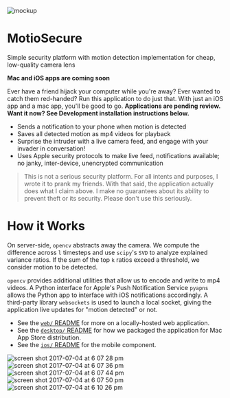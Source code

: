 ![mockup](https://user-images.githubusercontent.com/2068077/27844312-bb4019f4-60d4-11e7-95b6-11abaac2690f.png)


# MotioSecure
Simple security platform with motion detection implementation for cheap, low-quality camera lens

**Mac and iOS apps are coming soon**

Ever have a friend hijack your computer while you're away? Ever wanted to catch them red-handed? Run this application to do just that. With just an iOS app and a mac app, you'll be good to go. **Applications are pending review. Want it now? See Development installation instructions below.**

- Sends a notification to your phone when motion is detected
- Saves all detected motion as mp4 videos for playback
- Surprise the intruder with a live camera feed, and engage with your invader in conversation!
- Uses Apple security protocols to make live feed, notifications available; no janky, inter-device, unencrypted communication

> This is not a serious security platform. For all intents and purposes, I wrote it to prank my friends. With that said, the application actually does what I claim above. I make no guarantees about its ability to prevent theft or its security. Please don't use this seriously.

# How it Works

On server-side, `opencv` abstracts away the camera. We compute the difference across `l` timesteps and use `scipy`'s `SVD` to analyze explained variance ratios. If the sum of the top `k` ratios exceed a threshold, we consider motion to be detected.

`opencv` provides additional utilities that allow us to encode and write to mp4 videos. A Python interface for Apple's Push Notification Service `pyapns` allows the Python app to interface with iOS notifications accordingly. A third-party library `websockets` is used to launch a local socket, giving the application live updates for "motion detected" or not.

- See the [`web/` README](http://github.com/alvinwan/motiosecure/tree/master/web) for more on a locally-hosted web application.
- See the [`desktop/` README](http://github.com/alvinwan/motiosecure/tree/master/desktop) for how we packaged the application for Mac App Store distribution.
- See the [`ios/` README](http://github.com/alvinwan/motiosecure/tree/master/ios) for the mobile component.

![screen shot 2017-07-04 at 6 07 28 pm](https://user-images.githubusercontent.com/2068077/27845420-35d9e348-60e4-11e7-98b8-678f87ad2a74.png)
![screen shot 2017-07-04 at 6 07 36 pm](https://user-images.githubusercontent.com/2068077/27845417-35d66a7e-60e4-11e7-9786-e3e0be2dc05e.png)
![screen shot 2017-07-04 at 6 07 44 pm](https://user-images.githubusercontent.com/2068077/27845421-35dc051a-60e4-11e7-9899-44d506017347.png)
![screen shot 2017-07-04 at 6 07 50 pm](https://user-images.githubusercontent.com/2068077/27845418-35d77b76-60e4-11e7-853e-f5e7f4b5baee.png)
![screen shot 2017-07-04 at 6 10 26 pm](https://user-images.githubusercontent.com/2068077/27845419-35d81ee6-60e4-11e7-8b1b-3d4ec012e1d0.png)
